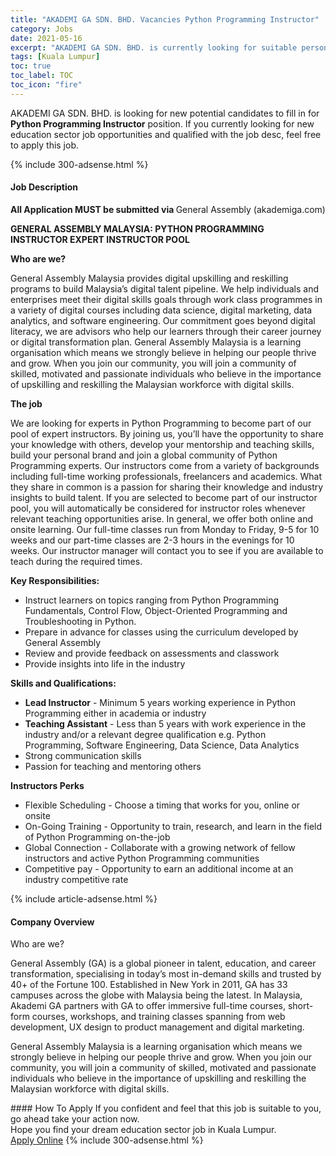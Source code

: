 ```yaml
---
title: "AKADEMI GA SDN. BHD. Vacancies Python Programming Instructor" 
category: Jobs 
date: 2021-05-16 
excerpt: "AKADEMI GA SDN. BHD. is currently looking for suitable person to fill in the Python Programming Instructor which positioned at Kuala Lumpur" 
tags: [Kuala Lumpur] 
toc: true 
toc_label: TOC 
toc_icon: "fire" 
--- 
```


<p>AKADEMI GA SDN. BHD. is looking for new potential candidates to fill in for <b>Python Programming Instructor</b> position. If you currently looking for new education sector job opportunities and qualified with the job desc, feel free to apply this job.
</p>{% include 300-adsense.html %} 
<div><div><h4>Job Description</h4></div><div><div><span><div><p><strong>All Application MUST be submitted via </strong>General Assembly (akademiga.com)</p><p><strong>GENERAL ASSEMBLY MALAYSIA: PYTHON PROGRAMMING INSTRUCTOR&#160;EXPERT INSTRUCTOR POOL</strong></p><p><strong>Who are we?</strong></p><p><span>General Assembly Malaysia provides digital upskilling and reskilling programs to build Malaysia&#8217;s digital talent pipeline. We help individuals and enterprises meet their digital skills goals through work class programmes in a variety of digital courses including data science, digital marketing, data analytics, and software engineering. Our commitment goes beyond digital literacy, we are advisors who help our learners through their career journey or digital transformation plan. General Assembly Malaysia is a learning organisation which means we strongly believe in helping our people thrive and grow. When you join our community, you will join a community of skilled, motivated and passionate individuals who believe in the importance of upskilling and reskilling the Malaysian workforce with digital skills.&#160;</span></p><p><strong>The job</strong></p><p><span>We are looking for experts in Python Programming to become part of our pool of expert instructors. By joining us, you&#8217;ll have the opportunity to share your knowledge with others, develop your mentorship and teaching skills, build your personal brand and join a global community of Python Programming experts. Our instructors come from a variety of backgrounds including full-time working professionals, freelancers and academics. What they share in common is a passion for sharing their knowledge and industry insights to build talent. If you are selected to become part of our instructor pool, you will automatically be considered for instructor roles whenever relevant teaching opportunities arise. In general, we offer both online and onsite learning. Our full-time classes run from Monday to Friday, 9-5 for 10 weeks and our part-time classes are 2-3 hours in the evenings for 10 weeks.&#160;Our instructor manager will contact you to see if you are available to teach during the required times.</span></p><p><strong>Key Responsibilities:</strong></p><ul><li><span>Instruct learners on topics ranging from Python Programming Fundamentals, Control Flow, Object-Oriented Programming and Troubleshooting in Python.</span></li><li><span>Prepare in advance for classes using the curriculum developed by General Assembly</span></li><li><span>Review and provide feedback on assessments and classwork</span></li><li><span>Provide insights into life in the industry</span></li></ul><p><strong>Skills and Qualifications:</strong></p><ul><li><strong>Lead Instructor</strong><span>&#160;- Minimum 5 years working experience in Python Programming either in academia or industry</span></li><li><strong>Teaching Assistant</strong><span>&#160;- Less than 5 years with work experience in the industry and/or a relevant degree qualification e.g. Python Programming, Software Engineering, Data Science, Data Analytics</span></li><li><span>Strong communication skills</span></li><li><span>Passion for teaching and mentoring others</span></li></ul><p><strong>Instructors Perks</strong></p><ul><li><span>Flexible Scheduling - Choose a timing that works for you, online or onsite</span></li><li>On-Going Training - Opportunity to train, research, and learn in the field of Python Programming on-the-job</li><li>Global Connection - Collaborate with a growing network of fellow instructors and active Python Programming communities</li><li>Competitive pay - Opportunity to earn an additional income at an industry competitive rate</li></ul></div></span></div></div></div> 
{% include article-adsense.html %} 
<div><div><h4>Company Overview</h4></div><div><div><span><div><p>Who are we?</p><p>General Assembly (GA) is a global pioneer in talent, education, and career transformation, specialising in today&#8217;s most in-demand skills and trusted by 40+ of the Fortune 100. Established in New York in 2011, GA has 33 campuses across the globe with Malaysia being the latest. In Malaysia, Akademi GA partners with GA to offer immersive full-time courses, short-form courses, workshops, and training classes spanning from web development, UX design to product management and digital marketing.</p><p>General Assembly Malaysia is a learning organisation which means we strongly believe in helping our people thrive and grow. When you join our community, you will join a community of skilled, motivated and passionate individuals who believe in the importance of upskilling and reskilling the Malaysian workforce with digital skills.</p></div></span></div></div></div> 
#### How To Apply 
If you confident and feel that this job is suitable to you, go ahead take your action now. <br/> 
Hope you find your dream education sector job in Kuala Lumpur. <br/> 
<a href="https://www.jobstreet.com.my/en/job/python-programming-instructor-4557989?jobId=jobstreet-my-job-4557989" class="btn btn--info" target="_blank" rel="nofollow noopenner">Apply Online</a> 
{% include 300-adsense.html %} 
